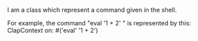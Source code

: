 I am a class which represent a command given in the shell.

For example, the command "eval '1 + 2' " is represented by this:
	ClapContext on: #('eval' '1 + 2')